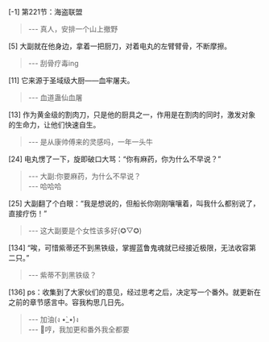 
[-1] 第221节：海盗联盟
>--- 真人，安排一个山上撤野<br>

[5] 大副就在他身边，拿着一把厨刀，对着电丸的左臂臂骨，不断摩擦。
>--- 刮骨疗毒ing<br>

[11] 它来源于圣域级大厨——血牢屠夫。
>--- 血道蛊仙血屠<br>

[13] 作为黄金级的割肉刀，只是他的厨具之一，作用是在割肉的同时，激发对象的生命力，让他们快速自生。
>--- 是从康帅傅来的灵感吗，一年一头牛<br>

[24] 电丸愣了一下，旋即破口大骂：“你有麻药，你为什么不早说？”
>--- 大副:你要麻药，为什么不早说？<br>
>--- 哈哈哈<br>

[25] 大副翻了个白眼：“我是想说的，但船长你刚刚嚷嚷着，叫我什么都别说了，直接疗伤！”
>--- 这大副要是个女性该多好(✪▽✪)<br>

[134] “唉，可惜紫蒂还不到黑铁级，掌握蓝鲁鬼魂就已经接近极限，无法收容第二只。”
>--- 紫蒂不到黑铁级？<br>

[136] ps：收集到了大家伙们的意见，经过思考之后，决定写一个番外。就更新在之前的章节感言中。容我构思几日先。
>--- 加油(ง •̀_•́)ง<br>
>--- 💢哼，我加更和番外我全都要<br>
